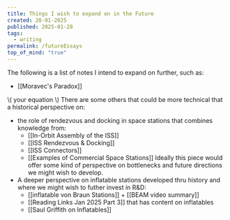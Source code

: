 ```yaml
---
title: Things I wish to expand on in the Future
created: 28-01-2025
published: 2025-01-28
tags:
  - writing
permalink: /futureEssays
top_of_mind: "true"
---
```

The following is a list of notes I intend to expand on further, such as:
-  [[Moravec's Paradox]]

\\( your equation \\)
There are some others that could be more technical that a historical perspective on:
- the role of rendezvous and docking in space stations that combines knowledge from:
	-  [[In-Orbit Assembly of the ISS]]
	-  [[ISS Rendezvous & Docking]]
	-  [[ISS Connectors]]
	-  [[Examples of Commercial Space Stations]]
	Ideally this piece would offer some kind of perspective on bottlenecks and future directions
	we might wish to develop.
- A deeper perspective on inflatable stations developed thru history and where we might wish to futher invest in R&D:
	-  [[inflatable von Braun Stations]] +  [[BEAM video summary]]
	-  [[Reading Links Jan 2025 Part 3]] that has content on inflatables
	- [[Saul Griffith on Inflatables]]